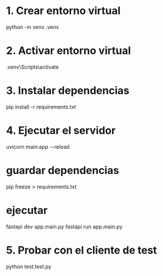 ﻿# 1. Crear entorno virtual
python -m venv .venv

# 2. Activar entorno virtual
.venv\Scripts\activate

# 3. Instalar dependencias
pip install -r requirements.txt

# 4. Ejecutar el servidor
uvicorn main:app --reload

# guardar dependencias
pip freeze > requirements.txt

# ejecutar
fastapi dev app.main.py
fastapi run app.main.py

# 5. Probar con el cliente de test
python test.test.py
